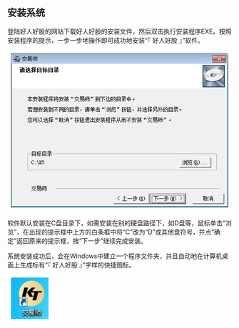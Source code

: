 
## 安装系统

登陆好人好股的网站下载好人好股的安装文件，然后双击执行安装程序EXE。按照安装程序的提示，一步一步地操作即可成功地安装“『 好人好股 』”软件。

![](/assets/quan_494a113311785dafc1d2bfda2310eaad.png)

软件默认安装在C盘目录下，如需安装在别的硬盘路径下，如D盘等，鼠标单击“浏览”，在出现的提示框中上方的白条框中将“C”改为“D”或其他盘符号，并点“确定”返回原来的提示框，按“下一步”继续完成安装。

系统安装成功后，会在Windows中建立一个程序文件夹，并且自动地在计算机桌面上生成标有“『 好人好股 』”字样的快捷图标。

![](/assets/quan_6ec76b3c503a37ffd517a1ad3fe471f9.png)

